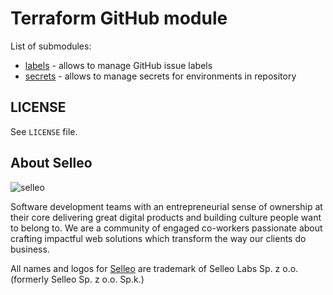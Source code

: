 # Terraform GitHub module

List of submodules:
- [labels](https://github.com/Selleo/terraform-github-repository/tree/main/modules/labels) - allows to manage GitHub issue labels 
- [secrets](https://github.com/Selleo/terraform-github-repository/tree/main/modules/secrets) - allows to manage secrets for environments in repository

<!-- BEGIN_TF_DOCS -->

<!-- END_TF_DOCS -->

## LICENSE

See `LICENSE` file.

## About Selleo

![selleo](https://raw.githubusercontent.com/Selleo/selleo-resources/master/public/github_footer.png)

Software development teams with an entrepreneurial sense of ownership at their core delivering great digital products and building culture people want to belong to. We are a community of engaged co-workers passionate about crafting impactful web solutions which transform the way our clients do business.

All names and logos for [Selleo](https://selleo.com/about) are trademark of Selleo Labs Sp. z o.o. (formerly Selleo Sp. z o.o. Sp.k.)
